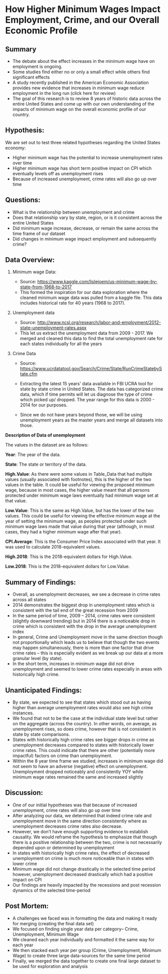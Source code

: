 # How Higher Minimum Wages Impact Employment, Crime, and our Overall Economic Profile

Summary
---
  * The debate about the effect increases in the minimum wage have on employment is ongoing.
  * Some studies find either no or only a small effect while others find significant effects 
  * A study recently published in the American Economic Association provides new evidence that increases in minimum wage reduce employment in the long run (click here for review)
  * The goal of this research is to review 8 years of historic data across the entire United States and come up with our own understanding of the impacts of minimum wage on the overall economic profile of our country. 

Hypothesis:
---
We are set out to test three related hypotheses regarding the United States economy: 
  * Higher minimum wage has the potential to increase unemployment rates over time
  * Higher minimum wage has short term positive impact on CPI which eventually levels off as unemployment rises
  * Because of increased unemployment, crime rates will also go up over time
  
Questions: 
---
  * What is the relationship between unemployment and crime
  * Does that relationship vary by state, region, or is it consistent across the entire United States
  * Did minimum wage increase, decrease, or remain the same across the time frame of our dataset
  * Did changes in minimum wage impact employment and subsequently crime?

Data Overview: 
---

1. Minimum wage Data:
     * Source: https://www.kaggle.com/lislejoem/us-minimum-wage-by-state-from-1968-to-2017
     * This formed the inspiration for our data exploration where the cleaned minimum wage data was pulled from a kaggle file. This data includes historical rate for 40 years (1968 to 2017). 

2. Unemployment data
     * Source: http://www.ncsl.org/research/labor-and-employment/2012-state-unemployment-rates.aspx
     * This let us extract the unemployment data from 2009 - 2017. We merged and cleaned this data to find the total unemployment rate for each states individually for all the years

3. Crime Data
     * Source: https://www.ucrdatatool.gov/Search/Crime/State/RunCrimeStatebyState.cfm

     * Extracting the latest 15 years' data available in FBI UCRA tool for state by state crime in United States. The data has categorized crime data, which if time permits will let us diagnose the type of crime which picked up/ dropped. 
The year range for this data is 2000 - 2014 for our purposes. 

    * Since we do not have years beyond those, we will be using unemployment years as the master years and merge all datasets into those.  

<b>Description of Data of unemployment</b>

The values in the dataset are as follows:

<b>Year</b>: The year of the data.

<b>State</b>: The state or territory of the data.

<b>High.Value</b>: As there were some values in Table_Data that had multiple values (usually associated with footnotes), this is the higher of the two values in the table. It could be useful for viewing the proposed minimum wage, because in most cases, the higher value meant that all persons protected under minimum wage laws eventually had minimum wage set at that value.

<b>Low.Value</b>: This is the same as High.Value, but has the lower of the two values. This could be useful for viewing the effective minimum wage at the year of setting the minimum wage, as peoples protected under such minimum wage laws made that value during that year (although, in most cases, they had a higher minimum wage after that year).

<b>CPI.Average</b>: This is the Consumer Price Index associated with that year. It was used to calculate 2018-equivalent values.

<b>High.2018</b>: This is the 2018-equivalent dollars for High.Value.

<b>Low.2018</b>: This is the 2018-equivalent dollars for Low.Value.


Summary of Findings: 
---
  * Overall, as unemployment decreases, we see a decrease in crime rates across all states
  * 2014 demonstrates the biggest drop in unemployment rates which is consistent with the tail end of the great recession from 2009
  * In the same period of time, 2009 – 2014, crime rates were consistent (slightly downward trending) but in 2014 there is a noticeable drop in crime which is consistent with the drop in the average unemployment index
  * In general, Crime and Unemployment move in the same direction though not proportionally which leads us to believe that though the two events may happen simultaneously, there is more than one factor that drive crime rates – this is especially evident as we break up our data at a more granular level (by state).
  * In the short term, increases in minimum wage did not drive unemployment and seemed to lower crime rates especially in areas with historically high crime.

Unanticipated Findings: 
---
  * By state, we expected to see that states which stood out as having higher than average unemployment rates would also see high crime instances. 
  * We found that not to be the case at the individual state level but rather on the aggregate (across the country). In other words, on average, as unemployment rises, so does crime, however that is not consistent in state by state comparisons. 
  * States with historically high crime rates see bigger drops in crime as unemployment decreases compared to states with historically lower crime rates. This could indicate that there are other (potentially more impactful) factors on crime than unemployment. 
  * Within the 8 year time frame we studied, increases in minimum wage did not seem to have an adverse (negative) effect on unemployment. Unemployment dropped noticeably and consistently YOY while minimum wage rates remained the same and increased slightly

Discussion:
---
  * One of our initial hypotheses was that because of increased unemployment, crime rates will also go up over time
  * After analyzing our data, we determined that indeed crime rate and unemployment move in the same direction consistently where as unemployment decreases crime rates also decrease. 
  * However, we don’t have enough supporting evidence to establish causality. We would reframe the hypothesis to emphasize that though there is a positive relationship between the two, crime is not necessarily depended upon or determined by  unemployment 
  * In states with historically high crime rates, the effect of decreased unemployment on crime is much more noticeable than in states with lower crime
  * Minimum wage did not change drastically in the selected time period however, unemployment decreased drastically which had a positive impact on CPI
  * Our findings are heavily impacted by the recessions and post recession dynamics of the selected time-period
  
Post Mortem:
---
  * A challenges we faced was in formatting the data and making it ready for merging (creating the final data set)
  * We focused on finding single year data per category– Crime, Unemployment, Minimum Wage
  * We cleaned each year individually and formatted it the same way for each year
  * We then stacked each year per group (Crime, Unemployment, Minimum Wage) to create three large data-sources for the same time period 
  * Finally, we merged the data together to create one final large dataset to be used for exploration and analysis





